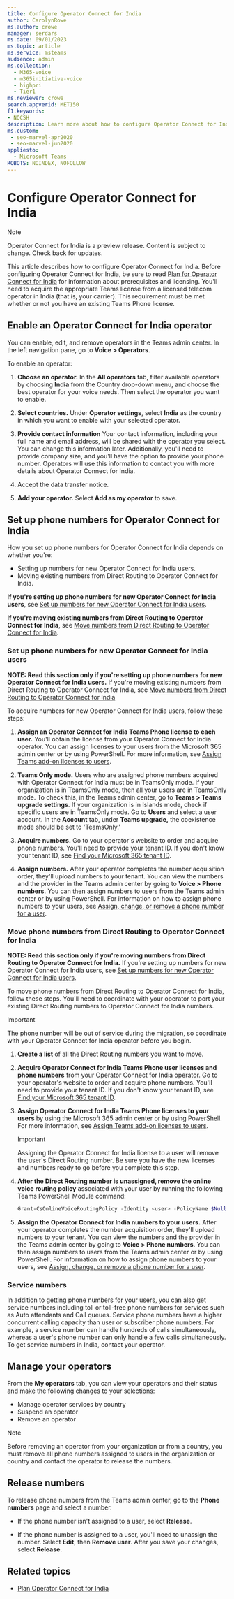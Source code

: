 ```yaml
---
title: Configure Operator Connect for India
author: CarolynRowe
ms.author: crowe
manager: serdars
ms.date: 09/01/2023
ms.topic: article
ms.service: msteams 
audience: admin
ms.collection: 
  - M365-voice
  - m365initiative-voice
  - highpri
  - Tier1
ms.reviewer: crowe
search.appverid: MET150
f1.keywords:
- NOCSH
description: Learn more about how to configure Operator Connect for India.
ms.custom: 
 - seo-marvel-apr2020
 - seo-marvel-jun2020
appliesto: 
  - Microsoft Teams
ROBOTS: NOINDEX, NOFOLLOW
---
```


# Configure Operator Connect for India

> [!NOTE]
> Operator Connect for India is a preview release. Content is subject to change. Check back for updates.

This article describes how to configure Operator Connect for India. Before configuring Operator Connect for India, be sure to read [Plan for Operator Connect for India](operator-connect-india-plan.md) for information about prerequisites and licensing. You'll need to acquire the appropriate Teams license from a licensed telecom operator in India (that is, your carrier). This requirement must be met whether or not you have an existing Teams Phone license.

## Enable an Operator Connect for India operator

You can enable, edit, and remove operators in the Teams admin center. In the left navigation pane, go to **Voice > Operators**.

To enable an operator:

1. **Choose an operator.** In the **All operators** tab, filter available operators by choosing **India** from the Country drop-down menu, and choose the best operator for your voice needs. Then select the operator you want to enable.  

2. **Select countries.** Under **Operator settings**, select **India** as the country in which you want to enable with your selected operator. 

3. **Provide contact information** Your contact information, including your full name and email address, will be shared with the operator you select. You can change this information later. Additionally, you'll need to provide company size, and you'll have the option to provide your phone number. Operators will use this information to contact you with more details about Operator Connect for India.

4. Accept the data transfer notice.

5. **Add your operator.** Select **Add as my operator** to save.

## Set up phone numbers for Operator Connect for India

How you set up phone numbers for Operator Connect for India depends on whether you're:

- Setting up numbers for new Operator Connect for India users.
- Moving existing numbers from Direct Routing to Operator Connect for India.

**If you're setting up phone numbers for new Operator Connect for India users**, see [Set up numbers for new Operator Connect for India users](#set-up-phone-numbers-for-new-operator-connect-for-india-users).

**If you're moving existing numbers from Direct Routing to Operator Connect for India**, see [Move numbers from Direct Routing to Operator Connect for India](#move-phone-numbers-from-direct-routing-to-operator-connect-for-india).


### Set up phone numbers for new Operator Connect for India users

**NOTE: Read this section only if you're setting up phone numbers for new Operator Connect for India users.** If you're moving existing numbers from Direct Routing to Operator Connect for India, see [Move numbers from Direct Routing to Operator Connect for India](#move-phone-numbers-from-direct-routing-to-operator-connect-for-india)

To acquire numbers for new Operator Connect for India users, follow these steps:

1. **Assign an Operator Connect for India Teams Phone license to each user.** You'll obtain the license from your Operator Connect for India operator. You can assign licenses to your users from the Microsoft 365 admin center or by using PowerShell. For more information, see [Assign Teams add-on licenses to users](teams-add-on-licensing/assign-teams-add-on-licenses.md).

2. **Teams Only mode.** Users who are assigned phone numbers acquired with Operator Connect for India must be in TeamsOnly mode. If your organization is in TeamsOnly mode, then all your users are in TeamsOnly mode. To check this, in the Teams admin center, go to **Teams > Teams upgrade settings**. If your organization is in Islands mode, check if specific users are in TeamsOnly mode. Go to **Users** and select a user account. In the **Account** tab, under **Teams upgrade,** the coexistence mode should be set to 'TeamsOnly.'

3. **Acquire numbers.** Go to your operator's website to order and acquire phone numbers.  You'll need to provide your tenant ID. If you don't know your tenant ID, see [Find your Microsoft 365 tenant ID](/onedrive/find-your-office-365-tenant-id).

4. **Assign numbers.** After your operator completes the number acquisition order, they'll upload numbers to your tenant. You can view the numbers and the provider in the Teams admin center by going to **Voice > Phone numbers**. You can then assign numbers to users from the Teams admin center or by using PowerShell. For information on how to assign phone numbers to your users, see [Assign, change, or remove a phone number for a user](assign-change-or-remove-a-phone-number-for-a-user.md).



### Move phone numbers from Direct Routing to Operator Connect for India

**NOTE: Read this section only if you're moving numbers from Direct Routing to Operator Connect for India.**  If you're setting up numbers for new Operator Connect for India users, see [Set up numbers for new Operator Connect for India users](#set-up-phone-numbers-for-new-operator-connect-for-india-users).

To move phone numbers from Direct Routing to Operator Connect for India, follow these steps.  You'll need to coordinate with your operator to port your existing Direct Routing numbers to Operator Connect for India numbers.

>[!IMPORTANT]
> The phone number will be out of service during the migration, so coordinate with your Operator Connect for India operator before you begin.

1. **Create a list** of all the Direct Routing numbers you want to move.

2. **Acquire Operator Connect for India Teams Phone user licenses and phone numbers** from your Operator Connect for India operator. Go to your operator's website to order and acquire phone numbers. You'll need to provide your tenant ID. If you don't know your tenant ID, see [Find your Microsoft 365 tenant ID](/onedrive/find-your-office-365-tenant-id).

3. **Assign Operator Connect for India Teams Phone licenses to your users** by using the Microsoft 365 admin center or by using PowerShell. For more information, see [Assign Teams add-on licenses to users](teams-add-on-licensing/assign-teams-add-on-licenses.md).

   > [!Important]
   > Assigning the Operator Connect for India license to a user will remove the user's Direct Routing number. Be sure you have the new licenses and numbers ready to go before you complete this step.

4. **After the Direct Routing number is unassigned, remove the online voice routing policy** associated with your user by running the following Teams PowerShell Module command:

   ```PowerShell
   Grant-CsOnlineVoiceRoutingPolicy -Identity <user> -PolicyName $Null
   ```

5. **Assign the Operator Connect for India numbers to your users.** After your operator completes the number acquisition order, they'll upload numbers to your tenant. You can view the numbers and the provider in the Teams admin center by going to **Voice > Phone numbers**. You can then assign numbers to users from the Teams admin center or by using PowerShell. For information on how to assign phone numbers to your users, see [Assign, change, or remove a phone number for a user](assign-change-or-remove-a-phone-number-for-a-user.md).


### Service numbers

In addition to getting phone numbers for your users, you can also get service numbers including toll or toll-free phone numbers for services such as Auto attendants and Call queues. Service phone numbers have a higher concurrent calling capacity than user or subscriber phone numbers. For example, a service number can handle hundreds of calls simultaneously, whereas a user's phone number can only handle a few calls simultaneously. To get service numbers in India, contact your operator.

## Manage your operators

From the **My operators** tab, you can view your operators and their status and make the following changes to your selections:  

- Manage operator services by country
- Suspend an operator
- Remove an operator

> [!NOTE]
> Before removing an operator from your organization or from a country, you must remove all phone numbers assigned to users in the organization or country and contact the operator to release the numbers.

## Release numbers

To release phone numbers from the Teams admin center, go to the **Phone numbers** page and select a number.

- If the phone number isn't assigned to a user, select **Release**.

- If the phone number is assigned to a user, you'll need to unassign the number. Select **Edit**, then **Remove user**. After you save your changes, select **Release**.

## Related topics

- [Plan Operator Connect for India](operator-connect-india-plan.md)
